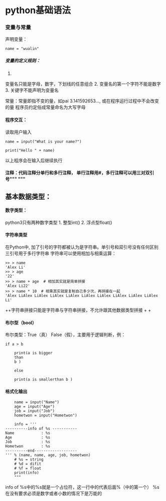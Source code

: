 # python基础语法

### 变量与常量
声明变量：

```
name = "wualin"
```

##### 变量的定义规则：
1.
变量名只能是字母，数字，下划线的任意组合
2.
变量名的第一个字符不能是数字
3.
关键字不能声明为变量名

常量：常量即指不变的量，如pai
3.141592653..., 或在程序运行过程中不会改变的量
程序员约定俗成常量命名为大写字母

#### 程序交互：
读取用户输入

```
name = input("What is your name?")

print("Hello " + name)
```

以上程序会在输入后继续执行

#### 注释：代码注释分单行和多行注释， 单行注释用#，多行注释可以用三对双引号""" """


## 基本数据类型：
#### 数字类型：
python3只有两种数字类型
1.
整型int()
2.
浮点型float()

#### 字符串类型
在Python中, 加了引号的字符都被认为是字符串。单引号和双引号没有任何区别
三引号用于多行字符串
字符串可以使用相加与相乘运算：

```
>> > name
'Alex Li'
>> > age
'22'
>> > name + age  # 相加其实就是简单拼接
'Alex Li22'
>> > name * 10  # 相乘其实就是复制自己多少次，再拼接在一起
'Alex LiAlex LiAlex LiAlex LiAlex LiAlex LiAlex LiAlex LiAlex LiAlex Li'
```

++字符串拼接只能是字符串与字符串拼接，不允许跟其他数据类型拼接 + +

#### 布尔型（bool）
布尔类型：True（真）  False（假），主要用于逻辑判断，例：

```
if a > b

	print(a is bigger
	than
	b )

	else

	print(a is smallerthan b )
```

#### 格式化输出

```
	name = input("Name")
	age = input("Age")
	job = input("Job")
	hometwon = input("Hometwon")

	info = '''
----------info of %s ----------- 
Name			: %s
Age				: %s
Job				: %s
Hometwon		: %s
----------end------------------- 
''' % (name, name, age, job, hometwon)
	# %s = string
	# %d = difit
	# %f = float
	print(info)
	"""
```
info of %s中的%s就是一个占位符，这一行中的代表后面%（中的第一个）
%s在没有要求必须是数字或者小数的情况下是万能的
	
